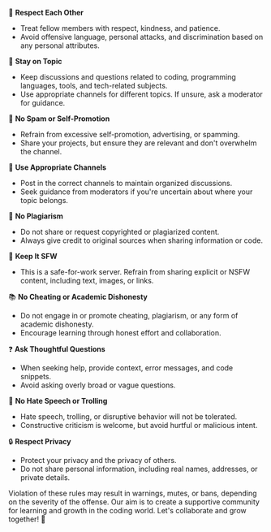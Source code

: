 🤝 **Respect Each Other**
   - Treat fellow members with respect, kindness, and patience.
   - Avoid offensive language, personal attacks, and discrimination based on any personal attributes.

🚀 **Stay on Topic**
   - Keep discussions and questions related to coding, programming languages, tools, and tech-related subjects.
   - Use appropriate channels for different topics. If unsure, ask a moderator for guidance.

🚫 **No Spam or Self-Promotion**
   - Refrain from excessive self-promotion, advertising, or spamming.
   - Share your projects, but ensure they are relevant and don't overwhelm the channel.

📌 **Use Appropriate Channels**
   - Post in the correct channels to maintain organized discussions.
   - Seek guidance from moderators if you're uncertain about where your topic belongs.

📝 **No Plagiarism**
   - Do not share or request copyrighted or plagiarized content.
   - Always give credit to original sources when sharing information or code.

👔 **Keep It SFW**
   - This is a safe-for-work server. Refrain from sharing explicit or NSFW content, including text, images, or links.

📚 **No Cheating or Academic Dishonesty**
   - Do not engage in or promote cheating, plagiarism, or any form of academic dishonesty.
   - Encourage learning through honest effort and collaboration.

❓ **Ask Thoughtful Questions**
   - When seeking help, provide context, error messages, and code snippets.
   - Avoid asking overly broad or vague questions.

🚫 **No Hate Speech or Trolling**
   - Hate speech, trolling, or disruptive behavior will not be tolerated.
   - Constructive criticism is welcome, but avoid hurtful or malicious intent.

🔒 **Respect Privacy**
   - Protect your privacy and the privacy of others.
   - Do not share personal information, including real names, addresses, or private details.

Violation of these rules may result in warnings, mutes, or bans, depending on the severity of the offense. Our aim is to create a supportive community for learning and growth in the coding world. Let's collaborate and grow together! 🚀